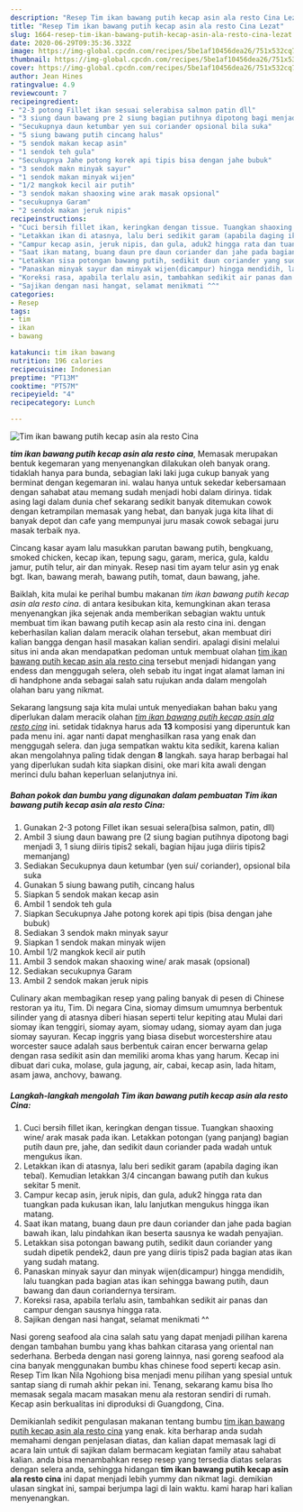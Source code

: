 ```yaml
---
description: "Resep Tim ikan bawang putih kecap asin ala resto Cina Lezat"
title: "Resep Tim ikan bawang putih kecap asin ala resto Cina Lezat"
slug: 1664-resep-tim-ikan-bawang-putih-kecap-asin-ala-resto-cina-lezat
date: 2020-06-29T09:35:36.332Z
image: https://img-global.cpcdn.com/recipes/5be1af10456dea26/751x532cq70/tim-ikan-bawang-putih-kecap-asin-ala-resto-cina-foto-resep-utama.jpg
thumbnail: https://img-global.cpcdn.com/recipes/5be1af10456dea26/751x532cq70/tim-ikan-bawang-putih-kecap-asin-ala-resto-cina-foto-resep-utama.jpg
cover: https://img-global.cpcdn.com/recipes/5be1af10456dea26/751x532cq70/tim-ikan-bawang-putih-kecap-asin-ala-resto-cina-foto-resep-utama.jpg
author: Jean Hines
ratingvalue: 4.9
reviewcount: 7
recipeingredient:
- "2-3 potong Fillet ikan sesuai selerabisa salmon patin dll"
- "3 siung daun bawang pre 2 siung bagian putihnya dipotong bagi menjadi 3 1 siung diiris tipis2 sekali bagian hijau juga diiris tipis2 memanjang"
- "Secukupnya daun ketumbar yen sui coriander opsional bila suka"
- "5 siung bawang putih cincang halus"
- "5 sendok makan kecap asin"
- "1 sendok teh gula"
- "Secukupnya Jahe potong korek api tipis bisa dengan jahe bubuk"
- "3 sendok makn minyak sayur"
- "1 sendok makan minyak wijen"
- "1/2 mangkok kecil air putih"
- "3 sendok makan shaoxing wine arak masak opsional"
- "secukupnya Garam"
- "2 sendok makan jeruk nipis"
recipeinstructions:
- "Cuci bersih fillet ikan, keringkan dengan tissue. Tuangkan shaoxing wine/ arak masak pada ikan. Letakkan potongan (yang panjang) bagian putih daun pre, jahe, dan sedikit daun coriander pada wadah untuk mengukus ikan."
- "Letakkan ikan di atasnya, lalu beri sedikit garam (apabila daging ikan tebal). Kemudian letakkan 3/4 cincangan bawang putih dan kukus sekitar 5 menit."
- "Campur kecap asin, jeruk nipis, dan gula, aduk2 hingga rata dan tuangkan pada kukusan ikan, lalu lanjutkan mengukus hingga ikan matang."
- "Saat ikan matang, buang daun pre daun coriander dan jahe pada bagian bawah ikan, lalu pindahkan ikan beserta sausnya ke wadah penyajian."
- "Letakkan sisa potongan bawang putih, sedikit daun coriander yang sudah dipetik pendek2, daun pre yang diiris tipis2 pada bagian atas ikan yang sudah matang."
- "Panaskan minyak sayur dan minyak wijen(dicampur) hingga mendidih, lalu tuangkan pada bagian atas ikan sehingga bawang putih, daun bawang dan daun coriandernya tersiram."
- "Koreksi rasa, apabila terlalu asin, tambahkan sedikit air panas dan campur dengan sausnya hingga rata."
- "Sajikan dengan nasi hangat, selamat menikmati ^^"
categories:
- Resep
tags:
- tim
- ikan
- bawang

katakunci: tim ikan bawang 
nutrition: 196 calories
recipecuisine: Indonesian
preptime: "PT13M"
cooktime: "PT57M"
recipeyield: "4"
recipecategory: Lunch

---
```



![Tim ikan bawang putih kecap asin ala resto Cina](https://img-global.cpcdn.com/recipes/5be1af10456dea26/751x532cq70/tim-ikan-bawang-putih-kecap-asin-ala-resto-cina-foto-resep-utama.jpg)

<b><i>tim ikan bawang putih kecap asin ala resto cina</i></b>, Memasak merupakan bentuk kegemaran yang menyenangkan dilakukan oleh banyak orang. tidaklah hanya para bunda, sebagian laki laki juga cukup banyak yang berminat dengan kegemaran ini. walau hanya untuk sekedar kebersamaan dengan sahabat atau memang sudah menjadi hobi dalam dirinya. tidak asing lagi dalam dunia chef sekarang sedikit banyak ditemukan cowok dengan ketrampilan memasak yang hebat, dan banyak juga kita lihat di banyak depot dan cafe yang mempunyai juru masak cowok sebagai juru masak terbaik nya.

Cincang kasar ayam lalu masukkan parutan bawang putih, bengkuang, smoked chicken, kecap ikan, tepung sagu, garam, merica, gula, kaldu jamur, putih telur, air dan minyak. Resep nasi tim ayam telur asin yg enak bgt. Ikan, bawang merah, bawang putih, tomat, daun bawang, jahe.

Baiklah, kita mulai ke perihal bumbu makanan <i>tim ikan bawang putih kecap asin ala resto cina</i>. di antara kesibukan kita, kemungkinan akan terasa menyenangkan jika sejenak anda memberikan sebagian waktu untuk membuat tim ikan bawang putih kecap asin ala resto cina ini. dengan keberhasilan kalian dalam meracik olahan tersebut, akan membuat diri kalian bangga dengan hasil masakan kalian sendiri. apalagi disini melalui situs ini anda akan mendapatkan pedoman untuk membuat olahan <u>tim ikan bawang putih kecap asin ala resto cina</u> tersebut menjadi hidangan yang endess dan menggugah selera, oleh sebab itu ingat ingat alamat laman ini di handphone anda sebagai salah satu rujukan anda dalam mengolah olahan baru yang nikmat.


Sekarang langsung saja kita mulai untuk menyediakan bahan baku yang diperlukan dalam meracik olahan <u><i>tim ikan bawang putih kecap asin ala resto cina</i></u> ini. setidak tidaknya harus ada <b>13</b> komposisi yang diperuntuk kan pada menu ini. agar nanti dapat menghasilkan rasa yang enak dan menggugah selera. dan juga sempatkan waktu kita sedikit, karena kalian akan mengolahnya paling tidak dengan <b>8</b> langkah. saya harap berbagai hal yang diperlukan sudah kita siapkan disini, oke mari kita awali dengan merinci dulu bahan keperluan selanjutnya ini.

<!--inarticleads1-->

##### Bahan pokok dan bumbu yang digunakan dalam pembuatan Tim ikan bawang putih kecap asin ala resto Cina:

1. Gunakan 2-3 potong Fillet ikan sesuai selera(bisa salmon, patin, dll)
1. Ambil 3 siung daun bawang pre (2 siung bagian putihnya dipotong bagi menjadi 3, 1 siung diiris tipis2 sekali, bagian hijau juga diiris tipis2 memanjang)
1. Sediakan Secukupnya daun ketumbar (yen sui/ coriander), opsional bila suka
1. Gunakan 5 siung bawang putih, cincang halus
1. Siapkan 5 sendok makan kecap asin
1. Ambil 1 sendok teh gula
1. Siapkan Secukupnya Jahe potong korek api tipis (bisa dengan jahe bubuk)
1. Sediakan 3 sendok makn minyak sayur
1. Siapkan 1 sendok makan minyak wijen
1. Ambil 1/2 mangkok kecil air putih
1. Ambil 3 sendok makan shaoxing wine/ arak masak (opsional)
1. Sediakan secukupnya Garam
1. Ambil 2 sendok makan jeruk nipis


Culinary akan membagikan resep yang paling banyak di pesen di Chinese restoran ya itu, Tim. Di negara Cina, siomay dimsum umumnya berbentuk silinder yang di atasnya diberi hiasan seperti telur kepiting atau Mulai dari siomay ikan tenggiri, siomay ayam, siomay udang, siomay ayam dan juga siomay sayuran. Kecap inggris yang biasa disebut worcestershire atau worcester sauce adalah saus berbentuk cairan encer berwarna gelap dengan rasa sedikit asin dan memiliki aroma khas yang harum. Kecap ini dibuat dari cuka, molase, gula jagung, air, cabai, kecap asin, lada hitam, asam jawa, anchovy, bawang. 

<!--inarticleads2-->

##### Langkah-langkah mengolah Tim ikan bawang putih kecap asin ala resto Cina:

1. Cuci bersih fillet ikan, keringkan dengan tissue. Tuangkan shaoxing wine/ arak masak pada ikan. Letakkan potongan (yang panjang) bagian putih daun pre, jahe, dan sedikit daun coriander pada wadah untuk mengukus ikan.
1. Letakkan ikan di atasnya, lalu beri sedikit garam (apabila daging ikan tebal). Kemudian letakkan 3/4 cincangan bawang putih dan kukus sekitar 5 menit.
1. Campur kecap asin, jeruk nipis, dan gula, aduk2 hingga rata dan tuangkan pada kukusan ikan, lalu lanjutkan mengukus hingga ikan matang.
1. Saat ikan matang, buang daun pre daun coriander dan jahe pada bagian bawah ikan, lalu pindahkan ikan beserta sausnya ke wadah penyajian.
1. Letakkan sisa potongan bawang putih, sedikit daun coriander yang sudah dipetik pendek2, daun pre yang diiris tipis2 pada bagian atas ikan yang sudah matang.
1. Panaskan minyak sayur dan minyak wijen(dicampur) hingga mendidih, lalu tuangkan pada bagian atas ikan sehingga bawang putih, daun bawang dan daun coriandernya tersiram.
1. Koreksi rasa, apabila terlalu asin, tambahkan sedikit air panas dan campur dengan sausnya hingga rata.
1. Sajikan dengan nasi hangat, selamat menikmati ^^


Nasi goreng seafood ala cina salah satu yang dapat menjadi pilihan karena dengan tambahan bumbu yang khas bahkan citarasa yang oriental nan sederhana. Berbeda dengan nasi goreng lainnya, nasi goreng seafood ala cina banyak menggunakan bumbu khas chinese food seperti kecap asin. Resep Tim Ikan Nila Ngohiong bisa menjadi menu pilihan yang spesial untuk santap siang di rumah akhir pekan ini. Tenang, sekarang kamu bisa lho memasak segala macam masakan menu ala restoran sendiri di rumah. Kecap asin berkualitas ini diproduksi di Guangdong, Cina. 

Demikianlah sedikit pengulasan makanan tentang bumbu <u>tim ikan bawang putih kecap asin ala resto cina</u> yang enak. kita berharap anda sudah memahami dengan penjelasan diatas, dan kalian dapat memasak lagi di acara lain untuk di sajikan dalam bermacam kegiatan family atau sahabat kalian. anda bisa menambahkan resep resep yang tersedia diatas selaras dengan selera anda, sehingga hidangan <b>tim ikan bawang putih kecap asin ala resto cina</b> ini dapat menjadi lebih yummy dan nikmat lagi. demikian ulasan singkat ini, sampai berjumpa lagi di lain waktu. kami harap hari kalian menyenangkan.
